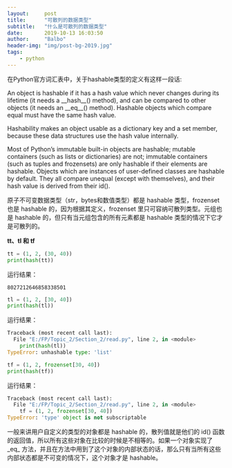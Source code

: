 ```yaml
---
layout:     post
title:      "可散列的数据类型"
subtitle:   "什么是可散列的数据类型"
date:       2019-10-13 16:03:50
author:     "Balbo"
header-img: "img/post-bg-2019.jpg"
tags:
    - python
---
```

在Python官方词汇表中，关于hashable类型的定义有这样一段话:

  An object is hashable if it has a hash value which never changes during its lifetime (it needs a \_\_hash__() method), and can be compared to other objects (it needs an \_\_eq__() method). Hashable objects which compare equal must have the same hash value.

  Hashability makes an object usable as a dictionary key and a set member, because these data structures use the hash value internally.

  Most of Python’s immutable built-in objects are hashable; mutable containers (such as lists or dictionaries) are not; immutable containers (such as tuples and frozensets) are only hashable if their elements are hashable. Objects which are instances of user-defined classes are hashable by default. They all compare unequal (except with themselves), and their hash value is derived from their id().

原子不可变数据类型（str，bytes和数值类型）都是 hashable 类型，frozenset 也是 hashable 的，因为根据其定义，frozenset 里只可容纳可散列类型。元组也是 hashable 的，但只有当元组包含的所有元素都是 hashable 类型的情况下它才是可散列的。

**tt、tl 和 tf**
```python
tt = (1, 2, (30, 40))
print(hash(tt))
```
运行结果：
```
8027212646858338501
```
```python
tl = (1, 2, [30, 40])
print(hash(tl))
```
运行结果：
```python
Traceback (most recent call last):
  File "E:/FP/Topic_2/Section_2/read.py", line 2, in <module>
    print(hash(tl))
TypeError: unhashable type: 'list'
```
```python
tf = (1, 2, frozenset[30, 40])
print(hash(tf))

```
运行结果：
```python
Traceback (most recent call last):
  File "E:/FP/Topic_2/Section_2/read.py", line 2, in <module>
    tf = (1, 2, frozenset[30, 40])
TypeError: 'type' object is not subscriptable

```

一般来讲用户自定义的类型的对象都是 hashable 的，散列值就是他们的 id() 函数的返回值，所以所有这些对象在比较的时候是不相等的。如果一个对象实现了 \_eq_ 方法，并且在方法中用到了这个对象的内部状态的话，那么只有当所有这些内部状态都是不可变的情况下，这个对象才是 hashable。

